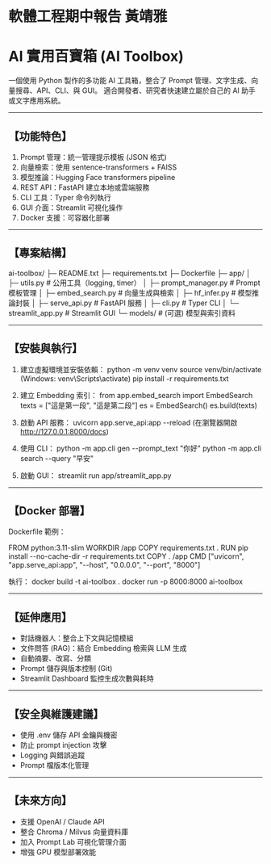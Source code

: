 # 軟體工程期中報告 黃靖雅
AI 實用百寶箱 (AI Toolbox)
==============================

一個使用 Python 製作的多功能 AI 工具箱，整合了 Prompt 管理、文字生成、向量搜尋、API、CLI、與 GUI。
適合開發者、研究者快速建立屬於自己的 AI 助手或文字應用系統。

------------------------------------------------------------
【功能特色】
------------------------------------------------------------
1. Prompt 管理：統一管理提示模板 (JSON 格式)
2. 向量檢索：使用 sentence-transformers + FAISS
3. 模型推論：Hugging Face transformers pipeline
4. REST API：FastAPI 建立本地或雲端服務
5. CLI 工具：Typer 命令列執行
6. GUI 介面：Streamlit 可視化操作
7. Docker 支援：可容器化部署

------------------------------------------------------------
【專案結構】
------------------------------------------------------------
ai-toolbox/
├─ README.txt
├─ requirements.txt
├─ Dockerfile
├─ app/
│  ├─ utils.py               # 公用工具（logging, timer）
│  ├─ prompt_manager.py      # Prompt 模板管理
│  ├─ embed_search.py        # 向量生成與檢索
│  ├─ hf_infer.py            # 模型推論封裝
│  ├─ serve_api.py           # FastAPI 服務
│  ├─ cli.py                 # Typer CLI
│  └─ streamlit_app.py       # Streamlit GUI
└─ models/                   # (可選) 模型與索引資料

------------------------------------------------------------
【安裝與執行】
------------------------------------------------------------
1. 建立虛擬環境並安裝依賴：
   python -m venv venv
   source venv/bin/activate   (Windows: venv\Scripts\activate)
   pip install -r requirements.txt

2. 建立 Embedding 索引：
   from app.embed_search import EmbedSearch
   texts = ["這是第一段", "這是第二段"]
   es = EmbedSearch()
   es.build(texts)

3. 啟動 API 服務：
   uvicorn app.serve_api:app --reload
   (在瀏覽器開啟 http://127.0.0.1:8000/docs)

4. 使用 CLI：
   python -m app.cli gen --prompt_text "你好"
   python -m app.cli search --query "早安"

5. 啟動 GUI：
   streamlit run app/streamlit_app.py

------------------------------------------------------------
【Docker 部署】
------------------------------------------------------------
Dockerfile 範例：

FROM python:3.11-slim
WORKDIR /app
COPY requirements.txt .
RUN pip install --no-cache-dir -r requirements.txt
COPY . /app
CMD ["uvicorn", "app.serve_api:app", "--host", "0.0.0.0", "--port", "8000"]

執行：
   docker build -t ai-toolbox .
   docker run -p 8000:8000 ai-toolbox

------------------------------------------------------------
【延伸應用】
------------------------------------------------------------
- 對話機器人：整合上下文與記憶模組
- 文件問答 (RAG)：結合 Embedding 檢索與 LLM 生成
- 自動摘要、改寫、分類
- Prompt 儲存與版本控制 (Git)
- Streamlit Dashboard 監控生成次數與耗時

------------------------------------------------------------
【安全與維護建議】
------------------------------------------------------------
- 使用 .env 儲存 API 金鑰與機密
- 防止 prompt injection 攻擊
- Logging 與錯誤追蹤
- Prompt 檔版本化管理

------------------------------------------------------------
【未來方向】
------------------------------------------------------------
- 支援 OpenAI / Claude API
- 整合 Chroma / Milvus 向量資料庫
- 加入 Prompt Lab 可視化管理介面
- 增強 GPU 模型部署效能
